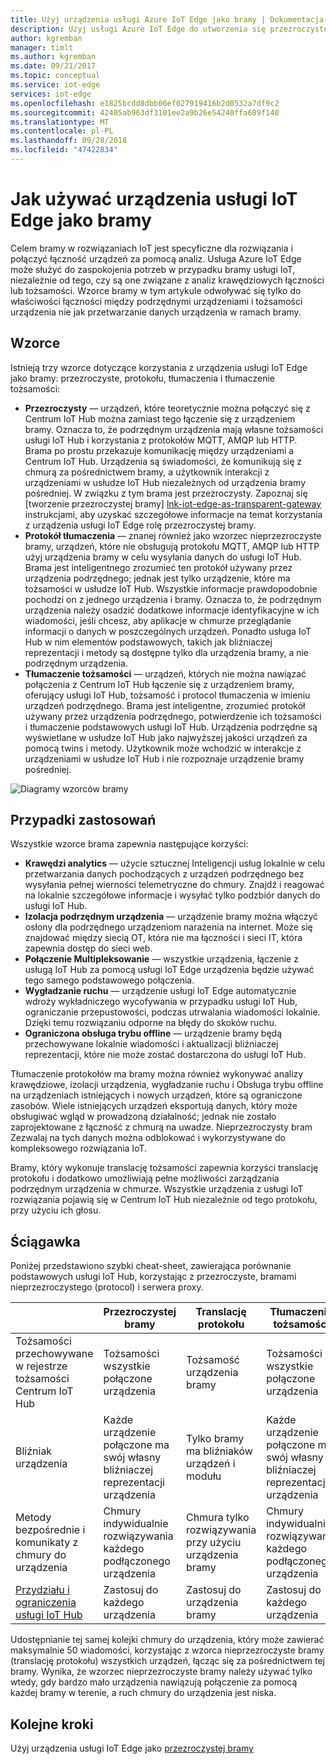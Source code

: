 ```yaml
---
title: Użyj urządzenia usługi Azure IoT Edge jako bramy | Dokumentacja firmy Microsoft
description: Użyj usługi Azure IoT Edge do utworzenia się przezroczyste, nieprzezroczyste lub urządzenie bramy serwera proxy, który wysyła dane z wielu podrzędnych urządzeń do chmury lub przetwarza je lokalnie.
author: kgremban
manager: timlt
ms.author: kgremban
ms.date: 09/21/2017
ms.topic: conceptual
ms.service: iot-edge
services: iot-edge
ms.openlocfilehash: e1825bcdd8dbb06ef027919416b2d0532a7df9c2
ms.sourcegitcommit: 42405ab963df3101ee2a9b26e54240ffa689f140
ms.translationtype: MT
ms.contentlocale: pl-PL
ms.lasthandoff: 09/28/2018
ms.locfileid: "47422834"
---
```

# <a name="how-an-iot-edge-device-can-be-used-as-a-gateway"></a>Jak używać urządzenia usługi IoT Edge jako bramy

Celem bramy w rozwiązaniach IoT jest specyficzne dla rozwiązania i połączyć łączność urządzeń za pomocą analiz. Usługa Azure IoT Edge może służyć do zaspokojenia potrzeb w przypadku bramy usługi IoT, niezależnie od tego, czy są one związane z analiz krawędziowych łączności lub tożsamości. Wzorce bramy w tym artykule odwoływać się tylko do właściwości łączności między podrzędnymi urządzeniami i tożsamości urządzenia nie jak przetwarzanie danych urządzenia w ramach bramy.

## <a name="patterns"></a>Wzorce
Istnieją trzy wzorce dotyczące korzystania z urządzenia usługi IoT Edge jako bramy: przezroczyste, protokołu, tłumaczenia i tłumaczenie tożsamości:
* **Przezroczysty** — urządzeń, które teoretycznie można połączyć się z Centrum IoT Hub można zamiast tego łączenie się z urządzeniem bramy. Oznacza to, że podrzędnym urządzenia mają własne tożsamości usługi IoT Hub i korzystania z protokołów MQTT, AMQP lub HTTP. Brama po prostu przekazuje komunikację między urządzeniami a Centrum IoT Hub. Urządzenia są świadomości, że komunikują się z chmurą za pośrednictwem bramy, a użytkownik interakcji z urządzeniami w usłudze IoT Hub niezależnych od urządzenia bramy pośredniej. W związku z tym brama jest przezroczysty. Zapoznaj się [tworzenie przezroczystej bramy] [ lnk-iot-edge-as-transparent-gateway] instrukcjami, aby uzyskać szczegółowe informacje na temat korzystania z urządzenia usługi IoT Edge rolę przezroczystej bramy.
* **Protokół tłumaczenia** — znanej również jako wzorzec nieprzezroczyste bramy, urządzeń, które nie obsługują protokołu MQTT, AMQP lub HTTP użyj urządzenia bramy w celu wysyłania danych do usługi IoT Hub. Brama jest inteligentnego zrozumieć ten protokół używany przez urządzenia podrzędnego; jednak jest tylko urządzenie, które ma tożsamości w usłudze IoT Hub. Wszystkie informacje prawdopodobnie pochodzi on z jednego urządzenia i bramy. Oznacza to, że podrzędnym urządzenia należy osadzić dodatkowe informacje identyfikacyjne w ich wiadomości, jeśli chcesz, aby aplikacje w chmurze przeglądanie informacji o danych w poszczególnych urządzeń. Ponadto usługa IoT Hub w nim elementów podstawowych, takich jak bliźniaczej reprezentacji i metody są dostępne tylko dla urządzenia bramy, a nie podrzędnym urządzenia.
* **Tłumaczenie tożsamości** — urządzeń, których nie można nawiązać połączenia z Centrum IoT Hub łączenie się z urządzeniem bramy, oferujący usługi IoT Hub, tożsamość i protocol tłumaczenia w imieniu urządzeń podrzędnego. Brama jest inteligentne, zrozumieć protokół używany przez urządzenia podrzędnego, potwierdzenie ich tożsamości i tłumaczenie podstawowych usługi IoT Hub. Urządzenia podrzędne są wyświetlane w usłudze IoT Hub jako najwyższej jakości urządzeń za pomocą twins i metody. Użytkownik może wchodzić w interakcje z urządzeniami w usłudze IoT Hub i nie rozpoznaje urządzenie bramy pośredniej.

![Diagramy wzorców bramy][1]

## <a name="use-cases"></a>Przypadki zastosowań
Wszystkie wzorce brama zapewnia następujące korzyści:
* **Krawędzi analytics** — użycie sztucznej Inteligencji usług lokalnie w celu przetwarzania danych pochodzących z urządzeń podrzędnego bez wysyłania pełnej wierności telemetryczne do chmury. Znajdź i reagować na lokalnie szczegółowe informacje i wysyłać tylko podzbiór danych do usługi IoT Hub. 
* **Izolacja podrzędnym urządzenia** — urządzenie bramy można włączyć osłony dla podrzędnego urządzeniom narażenia na internet. Może się znajdować między siecią OT, która nie ma łączności i sieci IT, która zapewnia dostęp do sieci web. 
* **Połączenie Multipleksowanie** — wszystkie urządzenia, łączenie z usługą IoT Hub za pomocą usługi IoT Edge urządzenia będzie używać tego samego podstawowego połączenia.
* **Wygładzanie ruchu** — urządzenie usługi IoT Edge automatycznie wdroży wykładniczego wycofywania w przypadku usługi IoT Hub, ograniczanie przepustowości, podczas utrwalania wiadomości lokalnie. Dzięki temu rozwiązaniu odporne na błędy do skoków ruchu.
* **Ograniczona obsługa trybu offline** — urządzenie bramy będą przechowywane lokalnie wiadomości i aktualizacji bliźniaczej reprezentacji, które nie może zostać dostarczona do usługi IoT Hub.

Tłumaczenie protokołów ma bramy można również wykonywać analizy krawędziowe, izolacji urządzenia, wygładzanie ruchu i Obsługa trybu offline na urządzeniach istniejących i nowych urządzeń, które są ograniczone zasobów. Wiele istniejących urządzeń eksportują danych, który może obsługiwać wgląd w prowadzoną działalność; jednak nie zostało zaprojektowane z łączność z chmurą na uwadze. Nieprzezroczysty bram Zezwalaj na tych danych można odblokować i wykorzystywane do kompleksowego rozwiązania IoT.

Bramy, który wykonuje translację tożsamości zapewnia korzyści translację protokołu i dodatkowo umożliwiają pełne możliwości zarządzania podrzędnym urządzenia w chmurze. Wszystkie urządzenia z usługi IoT rozwiązania pojawią się w Centrum IoT Hub niezależnie od tego protokołu, przy użyciu ich głosu.

## <a name="cheat-sheet"></a>Ściągawka
Poniżej przedstawiono szybki cheat-sheet, zawierająca porównanie podstawowych usługi IoT Hub, korzystając z przezroczyste, bramami nieprzezroczystego (protocol) i serwera proxy.

| &nbsp; | Przezroczystej bramy | Translację protokołu | Tłumaczenie tożsamości |
|--------|-------------|--------|--------|
| Tożsamości przechowywane w rejestrze tożsamości Centrum IoT Hub | Tożsamości wszystkie połączone urządzenia | Tożsamość urządzenia bramy | Tożsamości wszystkie połączone urządzenia |
| Bliźniak urządzenia | Każde urządzenie połączone ma swój własny bliźniaczej reprezentacji urządzenia | Tylko bramy ma bliźniaków urządzeń i modułu | Każde urządzenie połączone ma swój własny bliźniaczej reprezentacji urządzenia |
| Metody bezpośrednie i komunikaty z chmury do urządzenia | Chmury indywidualnie rozwiązywania każdego podłączonego urządzenia | Chmura tylko rozwiązywania przy użyciu urządzenia bramy | Chmury indywidualnie rozwiązywania każdego podłączonego urządzenia |
| [Przydziału i ograniczenia usługi IoT Hub][lnk-iothub-throttles-quotas] | Zastosuj do każdego urządzenia | Zastosuj do urządzenia bramy | Zastosuj do każdego urządzenia |

Udostępnianie tej samej kolejki chmury do urządzenia, który może zawierać maksymalnie 50 wiadomości, korzystając z wzorca nieprzezroczyste bramy (translację protokołu) wszystkich urządzeń, łącząc się za pośrednictwem tej bramy. Wynika, że wzorzec nieprzezroczyste bramy należy używać tylko wtedy, gdy bardzo mało urządzenia nawiązują połączenie za pomocą każdej bramy w terenie, a ruch chmury do urządzenia jest niska.

## <a name="next-steps"></a>Kolejne kroki
Użyj urządzenia usługi IoT Edge jako [przezroczystej bramy][lnk-iot-edge-as-transparent-gateway] 

[lnk-iot-edge-as-transparent-gateway]: ./how-to-create-transparent-gateway-linux.md
[lnk-iothub-throttles-quotas]: ../iot-hub/iot-hub-devguide-quotas-throttling.md

[1]: ./media/iot-edge-as-gateway/edge-as-gateway.png
